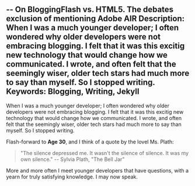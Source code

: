 --
On BloggingFlash vs. HTML5. The debates exclusion of mentioning Adobe AIR
Description: When I was a much younger developer; I often wondered why older developers were not embracing blogging. I felt that it was this excitig new technology that would change how we communicated. I wrote, and often felt that the seemingly wiser, older tech stars had much more to say than myself. So I stopped writing.
Keywords: Blogging, Writing, Jekyll 
--

When I was a much younger developer; I often wondered why older developers were not embracing blogging. I felt that it was this excitig new technology that would change how we communicated. I wrote, and often felt that the seemingly wiser, older tech stars had much more to say than myself. So I stopped writing.

Flash-forward to **Age 30**, and I think of a quote by the lovel Ms. Plath:

> "The silence depressed me. It wasn't the silence of silence. It was my own silence."
> -- Sylvia Plath, "The Bell Jar"

More and more often I meet younger developers that have questions, with a yearn for truly satisfying knowledge. I may now speak.